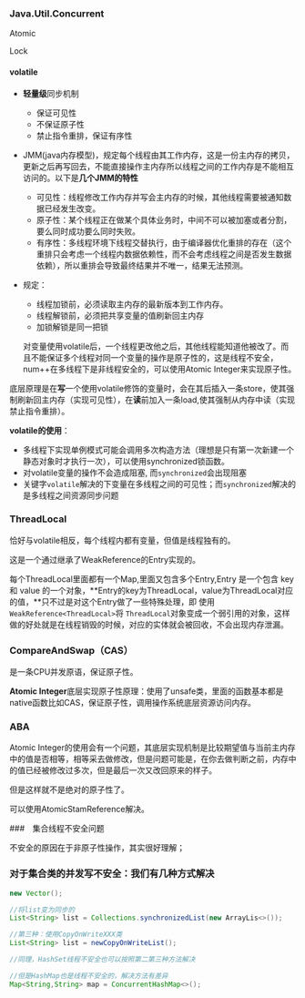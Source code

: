 ### Java.Util.Concurrent

Atomic

Lock



#### volatile

- **轻量级**同步机制

  - 保证可见性
  - 不保证原子性
  - 禁止指令重排，保证有序性

- JMM(java内存模型)，规定每个线程由其工作内存，这是一份主内存的拷贝，更新之后再写回去，不能直接操作主内存所以线程之间的工作内存是不能相互访问的。以下是**几个JMM的特性**

  - 可见性：线程修改工作内存并写会主内存的时候，其他线程需要被通知数据已经发生改变。
  - 原子性：某个线程正在做某个具体业务时，中间不可以被加塞或者分割，要么同时成功要么同时失败。
  - 有序性：多线程环境下线程交替执行，由于编译器优化重排的存在（这个重排只会考虑一个线程内数据依赖性，而不会考虑线程之间是否发生数据依赖），所以重排会导致最终结果并不唯一，结果无法预测。
  
- 规定：

  - 线程加锁前，必须读取主内存的最新版本到工作内存。
  - 线程解锁前，必须把共享变量的值刷新回主内存
  - 加锁解锁是同一把锁
  
  对变量使用volatile后，一个线程更改他之后，其他线程能知道他被改了。而且不能保证多个线程对同一个变量的操作是原子性的，这是线程不安全，num++在多线程下是非线程安全的，可以使用Atomic Integer来实现原子性。

底层原理是在**写**一个使用volatile修饰的变量时，会在其后插入一条store，使其强制刷新回主内存（实现可见性），在**读**前加入一条load,使其强制从内存中读（实现禁止指令重排）。

**volatile的使用**：

- 多线程下实现单例模式可能会调用多次构造方法（理想是只有第一次新建一个静态对象时才执行一次），可以使用synchronized锁函数。
- 对volatile变量的操作不会造成阻塞, 而``synchronized``会出现阻塞
- 关键字``volatile``解决的下变量在多线程之间的可见性；而``synchronized``解决的是多线程之间资源同步问题






### ThreadLocal

恰好与volatile相反，每个线程内都有变量，但值是线程独有的。

这是一个通过继承了WeakReference的Entry实现的。

每个ThreadLocal里面都有一个Map,里面又包含多个Entry,Entry 是一个包含 key 和 value 的一个对象，**Entry的key为ThreadLocal，value为ThreadLocal对应的值，**只不过是对这个Entry做了一些特殊处理，即 使用 `WeakReference<ThreadLocal>`将 `ThreadLocal`对象变成一个弱引用的对象，这样做的好处就是在线程销毁的时候，对应的实体就会被回收，不会出现内存泄漏。

### CompareAndSwap（CAS）

是一条CPU并发原语，保证原子性。

**Atomic Integer**底层实现原子性原理：使用了unsafe类，里面的函数基本都是native函数比如CAS，保证原子性，调用操作系统底层资源访问内存。

  

### ABA

Atomic Integer的使用会有一个问题，其底层实现机制是比较期望值与当前主内存中的值是否相等，相等采去做修改，但是问题可能是，在你去做判断之前，内存中的值已经被修改过多次，但是最后一次又改回原来的样子。

但是这样就不是绝对的原子性了。

可以使用AtomicStamReference解决。



###　集合线程不安全问题

不安全的原因在于非原子性操作，其实很好理解；



### 对于集合类的并发写不安全：我们有几种方式解决

```java
new Vector();

//将list变为同步的
List<String> list = Collections.synchronizedList(new ArrayLis<>());

//第三种：使用CopyOnWriteXXX类
List<String> list = newCopyOnWriteList();

//同理，HashSet线程不安全也可以按照第二第三种方法解决

//但是HashMap也是线程不安全的，解决方法有差异
Map<String,String> map = ConcurrentHashMap<>();

```



















